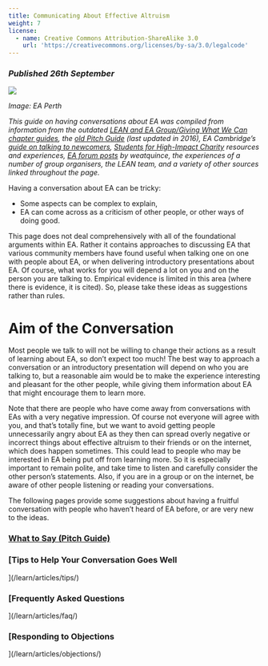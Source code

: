 ```yaml
---
title: Communicating About Effective Altruism
weight: 7
license:
  - name: Creative Commons Attribution-ShareAlike 3.0
    url: 'https://creativecommons.org/licenses/by-sa/3.0/legalcode'
---
```

### _Published 26th September_

<p class="xl_image_wrapper">
<img src="/img/eaperth2.png" />
</p>

_Image: EA Perth_

_This guide on having conversations about EA was compiled from information from the outdated <a target="_blank" href="https://docs.google.com/document/d/15ZKivRmriwMrMJiUsrkMqgNNAClio0HF_RPkcNN4mEs/edit">LEAN and EA Group/Giving What We Can chapter guides</a>, the <a target="_blank" href="https://docs.google.com/document/d/1Zuq8d0ODf1iurcBpWPfidpAuVGt8BTU27oI4UwoBWAQ/edit">old Pitch Guide</a> (last updated in 2016), EA Cambridge’s <a target="_blank" href="https://docs.google.com/document/d/1qSmNo87wmlcwBpKlE941SJTAsVaZ0AvSPbTy0Lf_EwQ/edit#">guide on talking to newcomers</a>, <a target="_blank" href="https://shicschools.org/shic-program/">Students for High-Impact Charity</a> resources and experiences, <a target="_blank" href="https://forum.effectivealtruism.org/posts/p6YgPpdhMpajBZ2Lf/tips-on-talking-about-effective-altruism">EA forum posts</a> by weatquince,  the experiences of a number of group organisers, the LEAN team, and a variety of other sources linked throughout the page._ 

Having a conversation about EA can be tricky: 

* Some aspects can be complex to explain,
* EA can come across as a criticism of other people, or other ways of doing good.

This page does not deal comprehensively with all of the foundational arguments within EA. Rather it contains approaches to discussing EA that various community members have found useful when talking one on one with people about EA, or when delivering introductory presentations about EA. Of course, what works for you will depend a lot on you and on the person you are talking to. Empirical evidence is limited in this area  (where there is evidence, it is cited). So, please take these ideas as suggestions rather than rules.
 
# Aim of the Conversation

Most people we talk to will not be willing to change their actions as a result of learning about EA, so don’t expect too much!  The best way to approach a conversation or an introductory presentation will depend on who you are talking to, but a reasonable aim would be to make the experience interesting and pleasant for the other people, while giving them information about EA that might encourage them to learn more. 

Note that there are people who have come away from conversations with EAs with a very negative impression. Of course not everyone will agree with you, and that’s totally fine, but we want to avoid getting people unnecessarily angry about EA as they then can spread overly negative or incorrect things about effective altruism to their friends or on the internet, which does happen sometimes. This could lead to people who may be interested in EA being put off from learning more. So it is especially important to remain polite, and take time to listen and carefully consider the other person’s statements. Also, if you are in a group or on the internet, be aware of other people listening or reading your conversations.

The following pages provide some suggestions about having a fruitful conversation with people who haven’t heard of EA before, or are very new to the ideas. 

### [What to Say (Pitch Guide)](/learn/articles/what-to-say/)
### [Tips to Help Your Conversation Goes Well](/learn/articles/tips/)
### [Frequently Asked Questions](/learn/articles/faq/)
### [Responding to Objections](/learn/articles/objections/)
